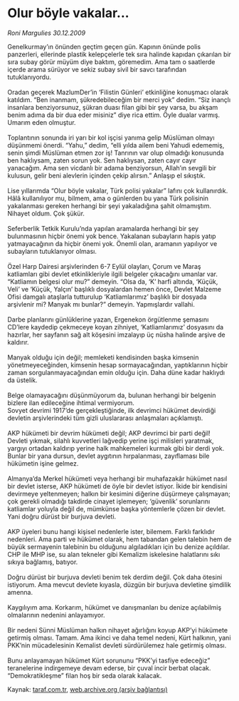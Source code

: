 # Olur böyle vakalar...

*Roni Margulies 30.12.2009*

<div class="yazi">Genelkurmay’ın önünden geçtim geçen gün. Kapının önünde polis panzerleri, ellerinde plastik kelepçelerle tek sıra halinde kapıdan çıkarılan bir sıra subay görür müyüm diye baktım, göremedim. Ama tam o saatlerde içerde arama sürüyor ve sekiz subay sivil bir savcı tarafından tutuklanıyordu. <br/><br/>Oradan geçerek MazlumDer’in ‘Filistin Günleri’ etkinliğine konuşmacı olarak katıldım. “Ben inanmam, şükredebileceğim bir merci yok” dedim. “Siz inançlı insanlara benziyorsunuz, şükran duası filan gibi bir şey varsa, bu akşam benim adıma da bir dua eder misiniz” diye rica ettim. Öyle dualar varmış. Umarım eden olmuştur. <br/><br/>Toplantının sonunda iri yarı bir kol işçisi yanıma gelip Müslüman olmayı düşünmemi önerdi. “Yahu,” dedim, “elli yılda ailem beni Yahudi edememiş, senin şimdi Müslüman etmen zor iş! Tanrının var olup olmadığı konusunda ben haklıysam, zaten sorun yok. Sen haklıysan, zaten cayır cayır yanacağım. Ama sen vicdanlı bir adama benziyorsun, Allah’ın sevgili bir kulusun, gelir beni alevlerin içinden çekip alırsın.” Anlaşıp el sıkıştık. <br/><br/>Lise yıllarımda “Olur böyle vakalar, Türk polisi yakalar” lafını çok kullanırdık. Hâlâ kullanılıyor mu, bilmem, ama o günlerden bu yana Türk polisinin yakalanması gereken herhangi bir şeyi yakaladığına şahit olmamıştım. Nihayet oldum. Çok şükür. <br/><br/>Seferberlik Tetkik Kurulu’nda yapılan aramalarda herhangi bir şey bulunmasının hiçbir önemi yok bence. Yakalanan subayların hapis yatıp yatmayacağının da hiçbir önemi yok. Önemli olan, aramanın yapılıyor ve subayların tutuklanıyor olması. <br/><br/>Özel Harp Dairesi arşivlerinden 6-7 Eylül olayları, Çorum ve Maraş katliamları gibi devlet etkinlikleriyle ilgili belgeler çıkacağını umanlar var. “Katliamın belgesi olur mu?” demeyin. “Olsa da, ‘K’ harfi altında, ‘Küçük, Veli’ ve ‘Küçük, Yalçın’ başlıklı dosyalardan hemen önce, Devlet Malzeme Ofisi damgalı ataşlarla tutturulup ‘Katliamlarımız’ başlıklı bir dosyada arşivlenir mi? Manyak mı bunlar?” demeyin. Yapmışlardır vallahi. <br/><br/>Darbe planlarını günlüklerine yazan, Ergenekon örgütlenme şemasını CD’lere kaydedip çekmeceye koyan zihniyet, ‘Katliamlarımız’ dosyasını da hazırlar, her sayfanın sağ alt köşesini imzalayıp üç nüsha halinde arşive de kaldırır. <br/><br/>Manyak olduğu için değil; memleketi kendisinden başka kimsenin yönetmeyeceğinden, kimsenin hesap sormayacağından, yaptıklarının hiçbir zaman sorgulanmayacağından emin olduğu için. Daha düne kadar haklıydı da üstelik. <br/><br/>Belge olamayacağını düşünmüyorum da, bulunan herhangi bir belgenin bizlere ilan edileceğine ihtimal vermiyorum. <br/>Sovyet devrimi 1917’de gerçekleştiğinde, ilk devrimci hükümet devirdiği devletin arşivlerindeki tüm gizli uluslararası anlaşmaları açıklamıştı. <br/><br/>AKP hükümeti bir devrim hükümeti değil; AKP devrimci bir parti değil! Devleti yıkmak, silahlı kuvvetleri lağvedip yerine işçi milisleri yaratmak, yargıyı ortadan kaldırıp yerine halk mahkemeleri kurmak gibi bir derdi yok. Bunlar bir yana dursun, devlet aygıtının hırpalanması, zayıflaması bile hükümetin işine gelmez. <br/><br/>Almanya’da Merkel hükümeti veya herhangi bir muhafazakâr hükümet nasıl bir devlet isterse, AKP hükümeti de öyle bir devlet istiyor. İkide bir kendisini devirmeye yeltenmeyen; halkın bir kesimini diğerine düşürmeye çalışmayan; çok gerekli olmadığı takdirde cinayet işlemeyen; ‘güvenlik’ sorunlarını katliamlar yoluyla değil de, mümkünse başka yöntemlerle çözen bir devlet. Yani doğru dürüst bir burjuva devleti. <br/><br/>AKP üyeleri bunu hangi kişisel nedenlerle ister, bilemem. Farklı farklıdır nedenleri. Ama parti ve hükümet olarak, hem tabandan gelen talebin hem de büyük sermayenin talebinin bu olduğunu algıladıkları için bu denize açıldılar. CHP ile MHP ise, su alan tekneler gibi Kemalizm iskelesine halatlarını sıkı sıkıya bağlamış, batıyor. <br/><br/>Doğru dürüst bir burjuva devleti benim tek derdim değil. Çok daha ötesini istiyorum. Ama mevcut devlete kıyasla, düzgün bir burjuva devletine şimdilik amenna. <br/><br/>Kaygılıyım ama. Korkarım, hükümet ve danışmanları bu denize açılabilmiş olmalarının nedenini anlayamıyor. <br/><br/>Bir nedeni Sünni Müslüman halkın nihayet ağırlığını koyup AKP’yi hükümete getirmiş olması. Tamam. Ama ikinci ve daha temel nedeni, Kürt halkının, yani PKK’nin mücadelesinin Kemalist devleti sürdürülemez hale getirmiş olması. <br/><br/>Bunu anlayamayan hükümet Kürt sorununu “PKK’yi tasfiye edeceğiz” teranelerine indirgemeye devam ederse, bir çuval incir berbat olacak. “Demokratikleşme” filan hoş bir seda olarak kalacak.
              </div>

Kaynak: [taraf.com.tr](http://taraf.com.tr:80/makale/9278.htm), [web.archive.org (arşiv bağlantısı)](http://web.archive.org/web/20100311181525/http://taraf.com.tr:80/makale/9278.htm)
